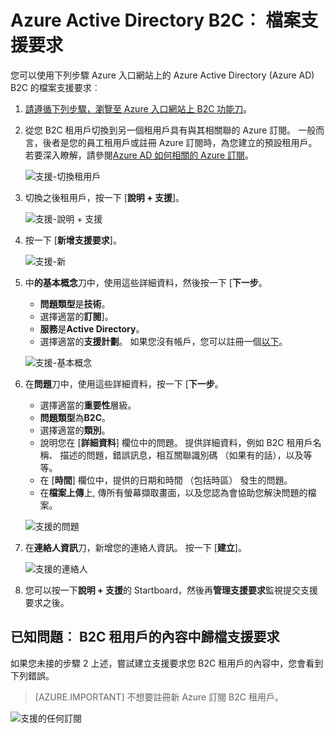 <properties
    pageTitle="Azure Active Directory B2C︰ 支援 |Microsoft Azure"
    description="Azure Active Directory B2C 的檔案支援要求的方式"
    services="active-directory-b2c"
    documentationCenter=""
    authors="swkrish"
    manager="msmbaldwin"
    editor="bryanla"/>

<tags
    ms.service="active-directory-b2c"
    ms.workload="identity"
    ms.tgt_pltfrm="na"
    ms.devlang="na"
    ms.topic="article"
    ms.date="07/24/2016"
    ms.author="swkrish"/>

# <a name="azure-active-directory-b2c-file-support-requests"></a>Azure Active Directory B2C︰ 檔案支援要求

您可以使用下列步驟 Azure 入口網站上的 Azure Active Directory (Azure AD) B2C 的檔案支援要求︰

1. [請遵循下列步驟，瀏覽至 Azure 入口網站上 B2C 功能刀](active-directory-b2c-app-registration.md#navigate-to-the-b2c-features-blade)。
2. 從您 B2C 租用戶切換到另一個租用戶具有與其相關聯的 Azure 訂閱。 一般而言，後者是您的員工租用戶或註冊 Azure 訂閱時，為您建立的預設租用戶。 若要深入瞭解，請參閱[Azure AD 如何相關的 Azure 訂閱](active-directory-how-subscriptions-associated-directory.md#how-an-azure-subscription-is-related-to-azure-ad)。

    ![支援-切換租用戶](./media/active-directory-b2c-support/support-switch-dir.png)

3. 切換之後租用戶，按一下 [**說明 + 支援**]。

    ![支援-說明 + 支援](./media/active-directory-b2c-support/support-support.png)

4. 按一下 [**新增支援要求**]。

    ![支援-新](./media/active-directory-b2c-support/support-new.png)

5. 中**的基本概念**刀中，使用這些詳細資料，然後按一下 [**下一步**。

    - **問題類型**是**技術**。
    - 選擇適當的**訂閱**]。
    - **服務**是**Active Directory**。
    - 選擇適當的**支援計劃**。 如果您沒有帳戶，您可以註冊一個[以下](https://azure.microsoft.com/en-us/support/plans/)。

    ![支援-基本概念](./media/active-directory-b2c-support/support-basics.png)

6. 在**問題**刀中，使用這些詳細資料，按一下 [**下一步**。

    - 選擇適當的**重要性**層級。
    - **問題類型**為**B2C**。
    - 選擇適當的**類別**。
    - 說明您在 [**詳細資料**] 欄位中的問題。 提供詳細資料，例如 B2C 租用戶名稱、 描述的問題，錯誤訊息，相互關聯識別碼 （如果有的話），以及等等。
    - 在 [**時間**] 欄位中，提供的日期和時間 （包括時區） 發生的問題。
    - 在**檔案上傳**上, 傳所有螢幕擷取畫面，以及您認為會協助您解決問題的檔案。

    ![支援的問題](./media/active-directory-b2c-support/support-problem.png)

7. 在**連絡人資訊**刀，新增您的連絡人資訊。 按一下 [**建立**]。

    ![支援的連絡人](./media/active-directory-b2c-support/support-contact.png)

8. 您可以按一下**說明 + 支援**的 Startboard，然後再**管理支援要求**監視提交支援要求之後。

## <a name="known-issue-filing-a-support-request-in-the-context-of-a-b2c-tenant"></a>已知問題︰ B2C 租用戶的內容中歸檔支援要求

如果您未接的步驟 2 上述，嘗試建立支援要求您 B2C 租用戶的內容中，您會看到下列錯誤。

> [AZURE.IMPORTANT]
> 不想要註冊新 Azure 訂閱 B2C 租用戶。  

![支援的任何訂閱](./media/active-directory-b2c-support/support-no-sub.png)
